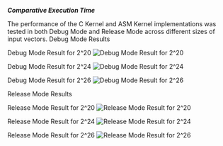 ***Comparative Execution Time***

The performance of the C Kernel and ASM Kernel implementations was tested in both Debug Mode and Release Mode across different sizes of input vectors.
 Debug Mode Results

  Debug Mode Result for 2^20 
![Debug Mode Result for 2^20](DebugModeResult20.jpg)

  Debug Mode Result for 2^24
![Debug Mode Result for 2^24](DebugModeResult24.jpg)
  
Debug Mode Result for 2^26
![Debug Mode Result for 2^26](DebugModeResult26.jpg)



 Release  Mode Results
 
 Release Mode Result for 2^20
![Release Mode Result for 2^20](ReleaseModeResult20.jpg)
  
  Release Mode Result for 2^24
![Release Mode Result for 2^24](ReleaseModeResult24.jpg)

  Release Mode Result for 2^26
![Release Mode Result for 2^26](ReleaseModeResult26.jpg)